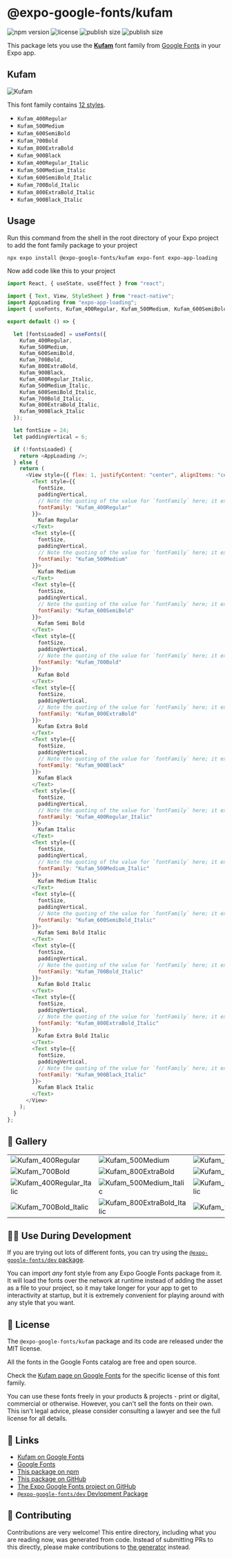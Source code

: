 # @expo-google-fonts/kufam

![npm version](https://flat.badgen.net/npm/v/@expo-google-fonts/kufam)
![license](https://flat.badgen.net/github/license/expo/google-fonts)
![publish size](https://flat.badgen.net/packagephobia/install/@expo-google-fonts/kufam)
![publish size](https://flat.badgen.net/packagephobia/publish/@expo-google-fonts/kufam)

This package lets you use the [**Kufam**](https://fonts.google.com/specimen/Kufam) font family from [Google Fonts](https://fonts.google.com/) in your Expo app.

## Kufam

![Kufam](./font-family.png)

This font family contains [12 styles](#-gallery).

- `Kufam_400Regular`
- `Kufam_500Medium`
- `Kufam_600SemiBold`
- `Kufam_700Bold`
- `Kufam_800ExtraBold`
- `Kufam_900Black`
- `Kufam_400Regular_Italic`
- `Kufam_500Medium_Italic`
- `Kufam_600SemiBold_Italic`
- `Kufam_700Bold_Italic`
- `Kufam_800ExtraBold_Italic`
- `Kufam_900Black_Italic`

## Usage

Run this command from the shell in the root directory of your Expo project to add the font family package to your project

```sh
npx expo install @expo-google-fonts/kufam expo-font expo-app-loading
```

Now add code like this to your project

```js
import React, { useState, useEffect } from "react";

import { Text, View, StyleSheet } from "react-native";
import AppLoading from "expo-app-loading";
import { useFonts, Kufam_400Regular, Kufam_500Medium, Kufam_600SemiBold, Kufam_700Bold, Kufam_800ExtraBold, Kufam_900Black, Kufam_400Regular_Italic, Kufam_500Medium_Italic, Kufam_600SemiBold_Italic, Kufam_700Bold_Italic, Kufam_800ExtraBold_Italic, Kufam_900Black_Italic } from '@expo-google-fonts/kufam';

export default () => {

  let [fontsLoaded] = useFonts({
    Kufam_400Regular, 
    Kufam_500Medium, 
    Kufam_600SemiBold, 
    Kufam_700Bold, 
    Kufam_800ExtraBold, 
    Kufam_900Black, 
    Kufam_400Regular_Italic, 
    Kufam_500Medium_Italic, 
    Kufam_600SemiBold_Italic, 
    Kufam_700Bold_Italic, 
    Kufam_800ExtraBold_Italic, 
    Kufam_900Black_Italic
  });

  let fontSize = 24;
  let paddingVertical = 6;

  if (!fontsLoaded) {
    return <AppLoading />;
  } else {
    return (
      <View style={{ flex: 1, justifyContent: "center", alignItems: "center" }}>
        <Text style={{
          fontSize,
          paddingVertical,
          // Note the quoting of the value for `fontFamily` here; it expects a string!
          fontFamily: "Kufam_400Regular"
        }}>
          Kufam Regular
        </Text>
        <Text style={{
          fontSize,
          paddingVertical,
          // Note the quoting of the value for `fontFamily` here; it expects a string!
          fontFamily: "Kufam_500Medium"
        }}>
          Kufam Medium
        </Text>
        <Text style={{
          fontSize,
          paddingVertical,
          // Note the quoting of the value for `fontFamily` here; it expects a string!
          fontFamily: "Kufam_600SemiBold"
        }}>
          Kufam Semi Bold
        </Text>
        <Text style={{
          fontSize,
          paddingVertical,
          // Note the quoting of the value for `fontFamily` here; it expects a string!
          fontFamily: "Kufam_700Bold"
        }}>
          Kufam Bold
        </Text>
        <Text style={{
          fontSize,
          paddingVertical,
          // Note the quoting of the value for `fontFamily` here; it expects a string!
          fontFamily: "Kufam_800ExtraBold"
        }}>
          Kufam Extra Bold
        </Text>
        <Text style={{
          fontSize,
          paddingVertical,
          // Note the quoting of the value for `fontFamily` here; it expects a string!
          fontFamily: "Kufam_900Black"
        }}>
          Kufam Black
        </Text>
        <Text style={{
          fontSize,
          paddingVertical,
          // Note the quoting of the value for `fontFamily` here; it expects a string!
          fontFamily: "Kufam_400Regular_Italic"
        }}>
          Kufam Italic
        </Text>
        <Text style={{
          fontSize,
          paddingVertical,
          // Note the quoting of the value for `fontFamily` here; it expects a string!
          fontFamily: "Kufam_500Medium_Italic"
        }}>
          Kufam Medium Italic
        </Text>
        <Text style={{
          fontSize,
          paddingVertical,
          // Note the quoting of the value for `fontFamily` here; it expects a string!
          fontFamily: "Kufam_600SemiBold_Italic"
        }}>
          Kufam Semi Bold Italic
        </Text>
        <Text style={{
          fontSize,
          paddingVertical,
          // Note the quoting of the value for `fontFamily` here; it expects a string!
          fontFamily: "Kufam_700Bold_Italic"
        }}>
          Kufam Bold Italic
        </Text>
        <Text style={{
          fontSize,
          paddingVertical,
          // Note the quoting of the value for `fontFamily` here; it expects a string!
          fontFamily: "Kufam_800ExtraBold_Italic"
        }}>
          Kufam Extra Bold Italic
        </Text>
        <Text style={{
          fontSize,
          paddingVertical,
          // Note the quoting of the value for `fontFamily` here; it expects a string!
          fontFamily: "Kufam_900Black_Italic"
        }}>
          Kufam Black Italic
        </Text>
      </View>
    );
  }
};
```

## 🔡 Gallery


||||
|-|-|-|
|![Kufam_400Regular](./Kufam_400Regular.ttf.png)|![Kufam_500Medium](./Kufam_500Medium.ttf.png)|![Kufam_600SemiBold](./Kufam_600SemiBold.ttf.png)||
|![Kufam_700Bold](./Kufam_700Bold.ttf.png)|![Kufam_800ExtraBold](./Kufam_800ExtraBold.ttf.png)|![Kufam_900Black](./Kufam_900Black.ttf.png)||
|![Kufam_400Regular_Italic](./Kufam_400Regular_Italic.ttf.png)|![Kufam_500Medium_Italic](./Kufam_500Medium_Italic.ttf.png)|![Kufam_600SemiBold_Italic](./Kufam_600SemiBold_Italic.ttf.png)||
|![Kufam_700Bold_Italic](./Kufam_700Bold_Italic.ttf.png)|![Kufam_800ExtraBold_Italic](./Kufam_800ExtraBold_Italic.ttf.png)|![Kufam_900Black_Italic](./Kufam_900Black_Italic.ttf.png)||


## 👩‍💻 Use During Development

If you are trying out lots of different fonts, you can try using the [`@expo-google-fonts/dev` package](https://github.com/expo/google-fonts/tree/master/font-packages/dev#readme).

You can import _any_ font style from any Expo Google Fonts package from it. It will load the fonts over the network at runtime instead of adding the asset as a file to your project, so it may take longer for your app to get to interactivity at startup, but it is extremely convenient for playing around with any style that you want.


## 📖 License

The `@expo-google-fonts/kufam` package and its code are released under the MIT license.

All the fonts in the Google Fonts catalog are free and open source.

Check the [Kufam page on Google Fonts](https://fonts.google.com/specimen/Kufam) for the specific license of this font family.

You can use these fonts freely in your products & projects - print or digital, commercial or otherwise. However, you can't sell the fonts on their own. This isn't legal advice, please consider consulting a lawyer and see the full license for all details.

## 🔗 Links

- [Kufam on Google Fonts](https://fonts.google.com/specimen/Kufam)
- [Google Fonts](https://fonts.google.com/)
- [This package on npm](https://www.npmjs.com/package/@expo-google-fonts/kufam)
- [This package on GitHub](https://github.com/expo/google-fonts/tree/master/font-packages/kufam)
- [The Expo Google Fonts project on GitHub](https://github.com/expo/google-fonts)
- [`@expo-google-fonts/dev` Devlopment Package](https://github.com/expo/google-fonts/tree/master/font-packages/dev)

## 🤝 Contributing

Contributions are very welcome! This entire directory, including what you are reading now, was generated from code. Instead of submitting PRs to this directly, please make contributions to [the generator](https://github.com/expo/google-fonts/tree/master/packages/generator) instead.
